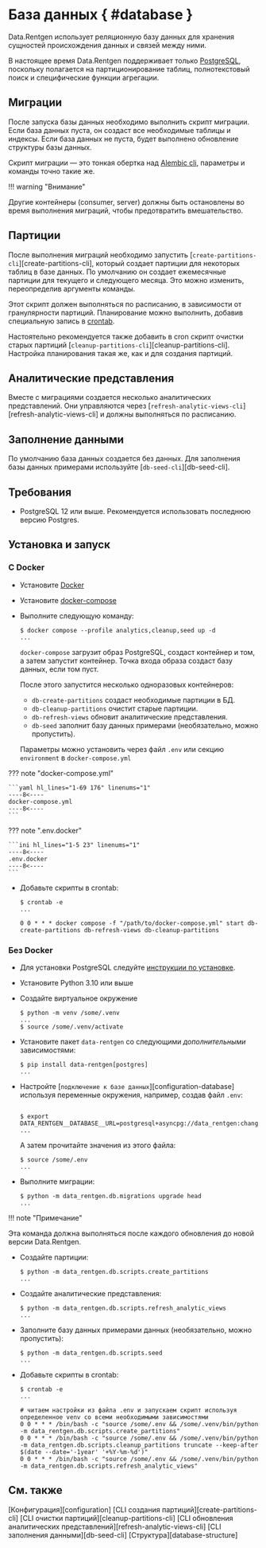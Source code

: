 # База данных { #database }

Data.Rentgen использует реляционную базу данных для хранения сущностей происхождения данных и связей между ними.

В настоящее время Data.Rentgen поддерживает только [PostgreSQL](https://www.postgresql.org/), поскольку полагается на партиционирование таблиц, полнотекстовый поиск и специфические функции агрегации.

## Миграции

После запуска базы данных необходимо выполнить скрипт миграции. Если база данных пуста, он создаст все необходимые таблицы и индексы. Если база данных не пуста, будет выполнено обновление структуры базы данных.

Скрипт миграции — это тонкая обертка над [Alembic cli](https://alembic.sqlalchemy.org/en/latest/tutorial.html#running-our-first-migration), параметры и команды точно такие же.

!!! warning "Внимание"

  Другие контейнеры (consumer, server) должны быть остановлены во время выполнения миграций, чтобы предотвратить вмешательство.

## Партиции

После выполнения миграций необходимо запустить [`create-partitions-cli`][create-partitions-cli], который создает партиции для некоторых таблиц в базе данных.
По умолчанию он создает ежемесячные партиции для текущего и следующего месяца. Это можно изменить, переопределив аргументы команды.

Этот скрипт должен выполняться по расписанию, в зависимости от гранулярности партиций.
Планирование можно выполнить, добавив специальную запись в [crontab](https://help.ubuntu.com/community/CronHowto).

Настоятельно рекомендуется также добавить в cron скрипт очистки старых партиций [`cleanup-partitions-cli`][cleanup-partitions-cli].
Настройка планирования такая же, как и для создания партиций.

## Аналитические представления

Вместе с миграциями создается несколько аналитических представлений. Они управляются через [`refresh-analytic-views-cli`][refresh-analytic-views-cli] и должны выполняться по расписанию.

## Заполнение данными

По умолчанию база данных создается без данных. Для заполнения базы данных примерами используйте [`db-seed-cli`][db-seed-cli].

## Требования

- PostgreSQL 12 или выше. Рекомендуется использовать последнюю версию Postgres.

## Установка и запуск

### С Docker

- Установите [Docker](https://docs.docker.com/engine/install/)

- Установите [docker-compose](https://github.com/docker/compose/releases/)

- Выполните следующую команду:

  ```console
  $ docker compose --profile analytics,cleanup,seed up -d
  ...
  ```

  `docker-compose` загрузит образ PostgreSQL, создаст контейнер и том, а затем запустит контейнер.
  Точка входа образа создаст базу данных, если том пуст.

  После этого запустится несколько одноразовых контейнеров:

  - `db-create-partitions` создаст необходимые партиции в БД.
  - `db-cleanup-partitions` очистит старые партиции.
  - `db-refresh-views` обновит аналитические представления.
  - `db-seed` заполнит базу данных примерами (необязательно, можно пропустить).

  Параметры можно установить через файл `.env` или секцию `environment` в `docker-compose.yml`

??? note "docker-compose.yml"

    ```yaml hl_lines="1-69 176" linenums="1"
    ----8<----
    docker-compose.yml
    ----8<----
    ```

??? note ".env.docker"

    ```ini hl_lines="1-5 23" linenums="1"
    ----8<----
    .env.docker
    ----8<----
    ```

- Добавьте скрипты в crontab:

  ```console
  $ crontab -e
  ...
  ```

  ```text
  0 0 * * * docker compose -f "/path/to/docker-compose.yml" start db-create-partitions db-refresh-views db-cleanup-partitions
  ```

### Без Docker

- Для установки PostgreSQL следуйте [инструкции по установке](https://www.postgresql.org/download/).

- Установите Python 3.10 или выше

- Создайте виртуальное окружение

  ```console
  $ python -m venv /some/.venv
  ...
  $ source /some/.venv/activate
  ```

- Установите пакет `data-rentgen` со следующими *дополнительными* зависимостями:

  ```console
  $ pip install data-rentgen[postgres]
  ...
  ```

- Настройте [`подключение к базе данных`][configuration-database] используя переменные окружения, например, создав файл `.env`:

  ```console title="/some/.env"

  $ export DATA_RENTGEN__DATABASE__URL=postgresql+asyncpg://data_rentgen:changeme@localhost:5432/data_rentgen
  ...
  ```

  А затем прочитайте значения из этого файла:

  ```console
  $ source /some/.env
  ...
  ```

- Выполните миграции:

  ```console
  $ python -m data_rentgen.db.migrations upgrade head
  ...
  ```

!!! note "Примечание"

  Эта команда должна выполняться после каждого обновления до новой версии Data.Rentgen.

- Создайте партиции:

  ```console
  $ python -m data_rentgen.db.scripts.create_partitions
  ...
  ```

- Создайте аналитические представления:

  ```console
  $ python -m data_rentgen.db.scripts.refresh_analytic_views
  ...
  ```

- Заполните базу данных примерами данных (необязательно, можно пропустить):

  ```console
  $ python -m data_rentgen.db.scripts.seed
  ...
  ```

- Добавьте скрипты в crontab:

  ```console
  $ crontab -e
  ...
  ```

  ```text
  # читаем настройки из файла .env и запускаем скрипт используя определенное venv со всеми необходимыми зависимостями
  0 0 * * * /bin/bash -c "source /some/.env && /some/.venv/bin/python -m data_rentgen.db.scripts.create_partitions"
  0 0 * * * /bin/bash -c "source /some/.env && /some/.venv/bin/python -m data_rentgen.db.scripts.cleanup_partitions truncate --keep-after $(date --date='-1year' '+%Y-%m-%d')"
  0 0 * * * /bin/bash -c "source /some/.env && /some/.venv/bin/python -m data_rentgen.db.scripts.refresh_analytic_views"
  ```

## См. также

[Конфигурация][configuration]
[CLI создания партиций][create-partitions-cli]
[CLI очистки партиций][cleanup-partitions-cli]
[CLI обновления аналитических представлений][refresh-analytic-views-cli]
[CLI заполнения данными][db-seed-cli]
[Структура][database-structure]
